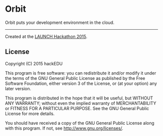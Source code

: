 # Orbit

Orbit puts your development environment in the cloud.

- - -

Created at the [LAUNCH Hackathon 2015](http://launch2015.challengepost.com/).

## License

Copyright (C) 2015 hackEDU

This program is free software: you can redistribute it and/or modify it under
the terms of the GNU General Public License as published by the Free Software
Foundation, either version 3 of the License, or (at your option) any later
version.

This program is distributed in the hope that it will be useful, but WITHOUT ANY
WARRANTY; without even the implied warranty of MERCHANTABILITY or FITNESS FOR A
PARTICULAR PURPOSE. See the GNU General Public License for more details.

You should have received a copy of the GNU General Public License
along with this program. If not, see <http://www.gnu.org/licenses/>.

